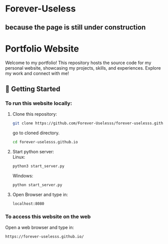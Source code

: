 # Forever-Useless

## because the page is still under construction

# Portfolio Website

Welcome to my portfolio! This repository hosts the source code for my personal website, showcasing my projects, skills, and experiences. Explore my work and connect with me!

## 🚀 Getting Started

### To run this website locally:

1. Clone this repository:<br>

   ```bash
   git clone https://github.com/Forever-Uselesss/forever-uselesss.github.io
   ```

   go to cloned directory.

   ```bash
   cd forever-uselesss.github.io
   ```

2. Start python server: <br>
   Linux:
   ```bash
   python3 start_server.py
   ```
   Windows:
   ```bash
   python start_server.py
   ```
3. Open Browser and type in:
   ```bash
   localhost:8080
   ```

### To access this website on the web

Open a web browser and type in:

```
https://forever-uselesss.github.io/
```
